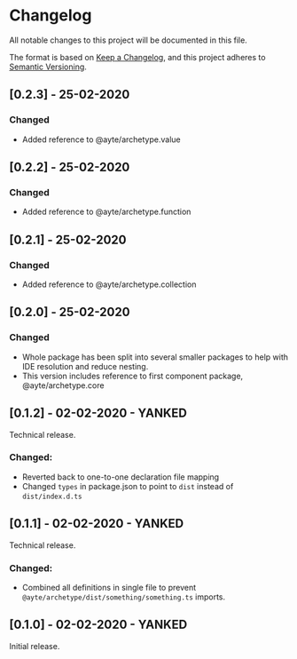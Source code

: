 # Changelog
All notable changes to this project will be documented in this file.

The format is based on [Keep a Changelog](https://keepachangelog.com/en/1.0.0/),
and this project adheres to [Semantic Versioning](https://semver.org/spec/v2.0.0.html).

## [0.2.3] - 25-02-2020

### Changed

- Added reference to @ayte/archetype.value

## [0.2.2] - 25-02-2020

### Changed

- Added reference to @ayte/archetype.function

## [0.2.1] - 25-02-2020

### Changed

- Added reference to @ayte/archetype.collection

## [0.2.0] - 25-02-2020

### Changed

- Whole package has been split into several smaller packages to help
with IDE resolution and reduce nesting.
- This version includes reference to first component package, 
@ayte/archetype.core

## [0.1.2] - 02-02-2020 - YANKED

Technical release.

### Changed:

- Reverted back to one-to-one declaration file mapping
- Changed `types` in package.json to point to `dist` instead of 
`dist/index.d.ts`

## [0.1.1] - 02-02-2020 - YANKED

Technical release.

### Changed:

- Combined all definitions in single file to prevent 
`@ayte/archetype/dist/something/something.ts` imports. 

## [0.1.0] - 02-02-2020 - YANKED

Initial release.
